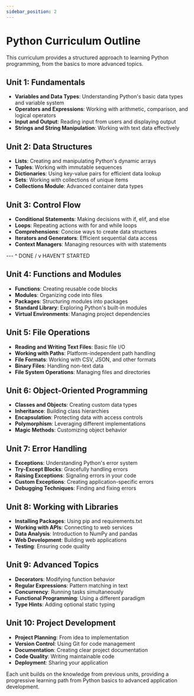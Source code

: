 ```yaml
---
sidebar_position: 2
---
```

# Python Curriculum Outline

This curriculum provides a structured approach to learning Python programming, from the basics to more advanced topics.

## Unit 1: Fundamentals
- **Variables and Data Types**: Understanding Python's basic data types and variable system
- **Operators and Expressions**: Working with arithmetic, comparison, and logical operators
- **Input and Output**: Reading input from users and displaying output
- **Strings and String Manipulation**: Working with text data effectively

## Unit 2: Data Structures
- **Lists**: Creating and manipulating Python's dynamic arrays
- **Tuples**: Working with immutable sequences
- **Dictionaries**: Using key-value pairs for efficient data lookup
- **Sets**: Working with collections of unique items
- **Collections Module**: Advanced container data types

## Unit 3: Control Flow
- **Conditional Statements**: Making decisions with if, elif, and else
- **Loops**: Repeating actions with for and while loops
- **Comprehensions**: Concise ways to create data structures
- **Iterators and Generators**: Efficient sequential data access
- **Context Managers**: Managing resources with with statements

--- ^ DONE / v HAVEN'T STARTED


## Unit 4: Functions and Modules
- **Functions**: Creating reusable code blocks
- **Modules**: Organizing code into files
- **Packages**: Structuring modules into packages
- **Standard Library**: Exploring Python's built-in modules
- **Virtual Environments**: Managing project dependencies

## Unit 5: File Operations
- **Reading and Writing Text Files**: Basic file I/O
- **Working with Paths**: Platform-independent path handling
- **File Formats**: Working with CSV, JSON, and other formats
- **Binary Files**: Handling non-text data
- **File System Operations**: Managing files and directories

## Unit 6: Object-Oriented Programming
- **Classes and Objects**: Creating custom data types
- **Inheritance**: Building class hierarchies
- **Encapsulation**: Protecting data with access controls
- **Polymorphism**: Leveraging different implementations
- **Magic Methods**: Customizing object behavior

## Unit 7: Error Handling
- **Exceptions**: Understanding Python's error system
- **Try-Except Blocks**: Gracefully handling errors
- **Raising Exceptions**: Signaling errors in your code
- **Custom Exceptions**: Creating application-specific errors
- **Debugging Techniques**: Finding and fixing errors

## Unit 8: Working with Libraries
- **Installing Packages**: Using pip and requirements.txt
- **Working with APIs**: Connecting to web services
- **Data Analysis**: Introduction to NumPy and pandas
- **Web Development**: Building web applications
- **Testing**: Ensuring code quality

## Unit 9: Advanced Topics
- **Decorators**: Modifying function behavior
- **Regular Expressions**: Pattern matching in text
- **Concurrency**: Running tasks simultaneously
- **Functional Programming**: Using a different paradigm
- **Type Hints**: Adding optional static typing

## Unit 10: Project Development
- **Project Planning**: From idea to implementation
- **Version Control**: Using Git for code management
- **Documentation**: Creating clear project documentation
- **Code Quality**: Writing maintainable code
- **Deployment**: Sharing your application

Each unit builds on the knowledge from previous units, providing a progressive learning path from Python basics to advanced application development. 